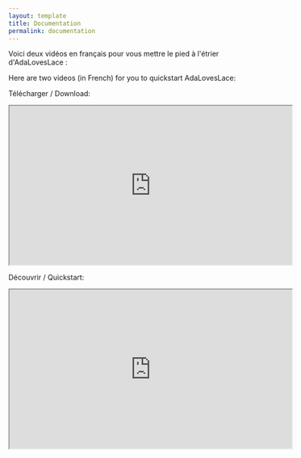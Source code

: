 ```yaml
---
layout: template
title: Documentation
permalink: documentation
---
```


Voici deux vidéos en français pour vous mettre le pied à l'étrier d'AdaLovesLace :


Here are two videos (in French) for you to quickstart AdaLovesLace:


Télécharger / Download:

<center>

 <iframe width="560" 
         height="315" 
         src="https://www.youtube.com/watch?v=UMP_Ru1JAeU&ab_channel=AdaLovesLace" 
         title="YouTube video player"
         gesture="media" 
         allow="encrypted-media"  
         allowfullscreen>
 </iframe>
</center>


Découvrir / Quickstart:

<center>
 <iframe width="560" 
         height="315" 
         src="https://www.youtube.com/watch?v=rNT6eOcWdE0&ab_channel=AdaLovesLace" 
         title="YouTube video player" 
         gesture="media" 
         allow="encrypted-media" 
         allowfullscreen>
 </iframe>
</center>